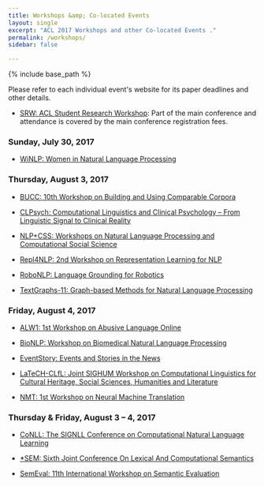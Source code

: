 ```yaml
---
title: Workshops &amp; Co-located Events
layout: single
excerpt: "ACL 2017 Workshops and other Co-located Events ."
permalink: /workshops/
sidebar: false

---
```

{% include base_path %}

Please refer to each individual event's website for its paper deadlines and other details. 

- [SRW: ACL Student Research Workshop](https://sites.google.com/site/aclsrw2017/): Part of the main conference and attendance is covered by the main conference registration fees.

### Sunday, July 30, 2017

- [WiNLP: Women in Natural Language Processing](http://www.winlp.org/winlp-workshop/)

### Thursday, August 3, 2017

- [BUCC: 10th Workshop on Building and Using Comparable Corpora](https://comparable.limsi.fr/bucc2017/)

- [CLPsych: Computational Linguistics and Clinical Psychology – From  Linguistic Signal to Clinical Reality](http://clpsych.org)

- [NLP+CSS: Workshops on Natural Language Processing and Computational Social Science](https://sites.google.com/site/nlpandcss/nlp-css-at-acl-2017)

- [Repl4NLP: 2nd Workshop on Representation Learning for NLP](https://sites.google.com/site/repl4nlp2017/)

- [RoboNLP: Language Grounding for Robotics](https://robonlp2017.github.io)

- [TextGraphs-11: Graph-based Methods for Natural Language Processing](https://sites.google.com/site/textgraphs2017/)

### Friday, August 4, 2017

- [ALW1: 1st Workshop on Abusive Language Online](https://sites.google.com/site/abusivelanguageworkshop2017/)

- [BioNLP: Workshop on Biomedical Natural Language Processing](https://www.aclweb.org/aclwiki/index.php?title=SIGBIOMED)

- [EventStory: Events and Stories in the News](https://sites.google.com/site/eventsandstoriesinthenews/)

- [LaTeCH-CLfL: Joint SIGHUM Workshop on Computational Linguistics for Cultural Heritage, Social Sciences, Humanities and Literature](https://sighum.wordpress.com/events/latech-clfl-2017/)

- [NMT: 1st Workshop on Neural Machine Translation](https://sites.google.com/site/acl17nmt/)

### Thursday &amp; Friday, August 3 &ndash; 4, 2017

- [CoNLL: The SIGNLL Conference on Computational Natural Language Learning](http://www.conll.org)


- [*SEM: Sixth Joint Conference On Lexical And Computational Semantics](https://sites.google.com/site/carabirubi3251651561/)

- [SemEval: 11th International Workshop on Semantic Evaluation](http://alt.qcri.org/semeval2017/)


